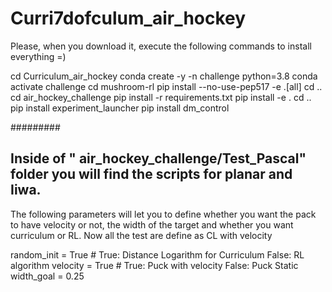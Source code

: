 # Curri7dofculum_air_hockey
Please, when you download it, execute the following commands to install everything =)

cd Curriculum_air_hockey
conda create -y -n challenge python=3.8
conda activate challenge
cd mushroom-rl
pip install --no-use-pep517 -e .[all]
cd ..
cd air_hockey_challenge
pip install -r requirements.txt
pip install -e .
cd ..
pip install experiment_launcher
pip install dm_control


#########
## Inside of " air_hockey_challenge/Test_Pascal" folder you will find the scripts for planar and Iiwa.

The following parameters will let you to define whether you want the pack to have velocity or not, the width of the target and whether you want curriculum or RL. Now all the test are define as CL with velocity

random_init      = True    # True: Distance Logarithm for Curriculum  False: RL algorithm
velocity         = True    # True: Puck with velocity   False: Puck Static
width_goal       = 0.25
   
